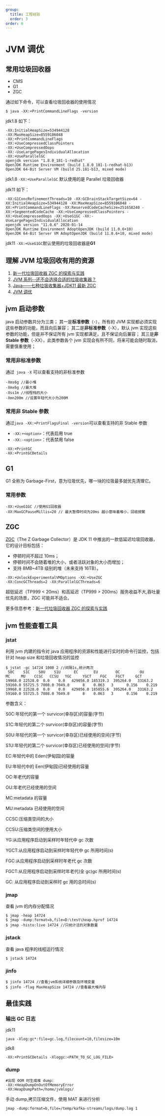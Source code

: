 ```yaml
---
group:
  title: 工程经验
  order: 3
order: 6
---
```


# JVM 调优

## 常用垃圾回收器

-   CMS
-   G1
-   ZGC

通过如下命令，可以查看垃圾回收器的使用情况

```
$ java -XX:+PrintCommandLineFlags -version
```

jdk1.8 如下：

```
-XX:InitialHeapSize=534944128
-XX:MaxHeapSize=8559106048
-XX:+PrintCommandLineFlags
-XX:+UseCompressedClassPointers
-XX:+UseCompressedOops
-XX:-UseLargePagesIndividualAllocation
-XX:+UseParallelGC
openjdk version "1.8.0_181-1-redhat"
OpenJDK Runtime Environment (build 1.8.0_181-1-redhat-b13)
OpenJDK 64-Bit Server VM (build 25.181-b13, mixed mode)
```

jdk1.8 `-XX:+UseParallelGC` 默认使用的是 Parallel 垃圾回收器

jdk11 如下：

```
-XX:G1ConcRefinementThreads=10 -XX:GCDrainStackTargetSize=64 -XX:InitialHeapSize=534944128 -XX:MaxHeapSize=8559106048 -XX:+PrintCommandLineFlags -XX:ReservedCodeCacheSize=251658240 -XX:+SegmentedCodeCache -XX:+UseCompressedClassPointers -XX:+UseCompressedOops -XX:+UseG1GC -XX:-UseLargePagesIndividualAllocation
openjdk version "11.0.6" 2020-01-14
OpenJDK Runtime Environment AdoptOpenJDK (build 11.0.6+10)
OpenJDK 64-Bit Server VM AdoptOpenJDK (build 11.0.6+10, mixed mode)
```

jdk11 `-XX:+UseG1GC`默认使用的垃圾回收器是**G1**

## 理解 JVM 垃圾回收有用的资源

1. [新一代垃圾回收器 ZGC 的探索与实践](https://tech.meituan.com/2020/08/06/new-zgc-practice-in-meituan.html)
2. [JVM 系列--还不会选择合适的垃圾收集器？](https://cloud.tencent.com/developer/article/1619330)
3. [Java——七种垃圾收集器+JDK11 最新 ZGC](https://blog.csdn.net/CrankZ/article/details/86009279)
4. [JVM 调优](https://github.com/thestar111/study/blob/master/JVM%E8%B0%83%E4%BC%98%E6%95%B4%E7%90%86/JVM%E8%B0%83%E4%BC%98.md)

## jvm 启动参数

java 启动参数共分为三类；
其一是**标准参数**（-），所有的 JVM 实现都必须实现这些参数的功能，而且向后兼容；
其二是**非标准参数**（-X），默认 jvm 实现这些参数的功能，但是并不保证所有 jvm 实现都满足，且不保证向后兼容；
其三是**非 Stable 参数**（-XX），此类参数各个 jvm 实现会有所不同，将来可能会随时取消，需要慎重使用；

### 常用非标准参数

通过` java -X` 可以查看支持的非标准参数

```
-Xms6g //最小堆
-Xmx6g //最大堆
-Xss1m //线程栈的大小
-Xmn200m //设置年轻代大小为200M
```

### 常用非 Stable 参数

通过`java -XX:+PrintFlagsFinal -version`可以查看支持的非 Stable 参数

-   `-XX:+<option>`：代表启用 true
-   `-XX:-<option>`：代表禁用 false

```
-XX:+PrintGC
-XX:+PrintGCDetails
```

## G1

G1 全称为 Garbage-First，意为垃圾优先，哪一块的垃圾最多就优先清理它。

### 常用参数

```
-XX:+UseG1GC //使用G1回收器
-XX:MaxGCPauseMillis=20 // 最大暂停时间为20ms 越小意味着堆小，回收频繁
```

## ZGC

[ZGC](https://wiki.openjdk.java.net/display/zgc/Main)（The Z Garbage Collector）是 JDK 11 中推出的一款低延迟垃圾回收器，它的设计目标包括：

-   停顿时间不超过 10ms；
-   停顿时间不会随着堆的大小，或者活跃对象的大小而增加；
-   支持 8MB~4TB 级别的堆（未来支持 16TB）。

```
-XX:+UnlockExperimentalVMOptions -XX:+UseZGC
-XX:ConcGCThreads=2 -XX:ParallelGCThreads=6
```

超低延迟（TP999 < 20ms）和高延迟（TP999 > 200ms）服务收益不大,吞吐量优先的场景，ZGC 可能并不适合。

更多信息参考：[新一代垃圾回收器 ZGC 的探索与实践](https://tech.meituan.com/2020/08/06/new-zgc-practice-in-meituan.html)

## jvm 性能查看工具

### jstat

利用 jvm 内建的指令对 java 应用程序的资源和性能进行实时的命令行监控，包括针对 heap size 和垃圾回收情况的监控

```
$ jstat -gc 14724 1000 2 //间隔1s,统计两次
 S0C    S1C    S0U    S1U      EC       EU        OC         OU       MC     MU    CCSC   CCSU   YGC     YGCT    FGC    FGCT     GCT
19968.0 22528.0  0.0    0.0   429056.0 185319.3  395264.0   33163.2   59160.0 55725.5 7808.0 7049.8      8    0.063   3      0.156    0.219
19968.0 22528.0  0.0    0.0   429056.0 185855.6  395264.0   33163.2   59160.0 55725.5 7808.0 7049.8      8    0.063   3      0.156    0.219
```

参数含义：

S0C:年轻代的第一个 survicor(幸存区)的容量(字节)

S1C:年轻代的第二个 survicor(幸存区)的容量(字节)

S0U:年轻代的第一个 survicor(幸存区)已经使用的空间(字节)

S1U:年轻代的第二个 survicor(幸存区)已经使用的空间(字节)

EC:年轻代中的 Eden(伊甸园)的容量

EU:年轻代中的 Een(伊甸园)已经使用的容量

OC:年老代的容量

OU:年老代已经使用的空间

MC:metadata 的容量

MU:metadata 已经使用的空间

CCSC:压缩类空间的大小

CCSU:压缩类空间的使用大小

YG:从应用程序启动到采样时年轻代中 gc 次数

YGCT:从应用程序启动到采样时年轻代中 gc 所用时间(s)

FGC:从应用程序启动到采样时年老代 gc 次数

FGCT:从应用程序启动到采样时年老代(全 gc)gc 所用时间(s)

GC: 从应用程序启动到采样时 gc 用的总时间(s)

### jmap

查看 jvm 的内存分配情况

```
$ jmap -heap 14724
$ jmap -dump:format=b,file=D:\test\heap.hprof 14724
$ jmap -histo:live 14724 //只统计活的对象数量
```

### jstack

查看 java 程序的线程运行情况

```
$ jstack 14724
```

### jinfo

```
$ jinfo 14724 //查看jvm系统详细参数及环境变量
$ jinfo -flag MaxHeapSize 14724 //查看最大堆内存
```

## 最佳实践

### 输出 GC 日志

jdk11

```
java -Xlog:gc*:file=gc.log,filecount=10,filesize=10m
```

jdk8

```
-XX:+PrintGCDetails -Xloggc:<PATH_TO_GC_LOG_FILE>
```

### dump

```
#出现 OOM 时生成堆 dump:
-XX:+HeapDumpOnOutOfMemoryError
-XX:HeapDumpPath=/home/jvmlogs/
```

手动 dump,拷贝压缩文件，使用 MAT 来进行分析

```
jmap -dump:format=b,file=/temp/kafka-streams/logs/dump.log 1
```
